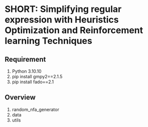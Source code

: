 # SHORT: Simplifying regular expression with Heuristics Optimization and Reinforcement learning Techniques

## Requirement
1. Python 3.10.10
2. pip install gmpy2==2.1.5
3. pip install fado==2.1

## Overview
1. random_nfa_generator
2. data
3. utils